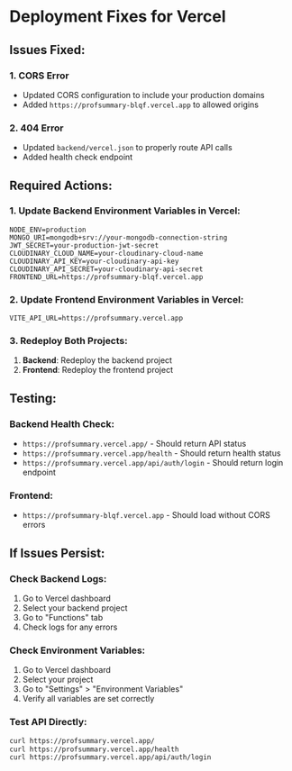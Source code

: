 # Deployment Fixes for Vercel

## Issues Fixed:

### 1. CORS Error
- Updated CORS configuration to include your production domains
- Added `https://profsummary-blqf.vercel.app` to allowed origins

### 2. 404 Error
- Updated `backend/vercel.json` to properly route API calls
- Added health check endpoint

## Required Actions:

### 1. Update Backend Environment Variables in Vercel:
```
NODE_ENV=production
MONGO_URI=mongodb+srv://your-mongodb-connection-string
JWT_SECRET=your-production-jwt-secret
CLOUDINARY_CLOUD_NAME=your-cloudinary-cloud-name
CLOUDINARY_API_KEY=your-cloudinary-api-key
CLOUDINARY_API_SECRET=your-cloudinary-api-secret
FRONTEND_URL=https://profsummary-blqf.vercel.app
```

### 2. Update Frontend Environment Variables in Vercel:
```
VITE_API_URL=https://profsummary.vercel.app
```

### 3. Redeploy Both Projects:
1. **Backend**: Redeploy the backend project
2. **Frontend**: Redeploy the frontend project

## Testing:

### Backend Health Check:
- `https://profsummary.vercel.app/` - Should return API status
- `https://profsummary.vercel.app/health` - Should return health status
- `https://profsummary.vercel.app/api/auth/login` - Should return login endpoint

### Frontend:
- `https://profsummary-blqf.vercel.app` - Should load without CORS errors

## If Issues Persist:

### Check Backend Logs:
1. Go to Vercel dashboard
2. Select your backend project
3. Go to "Functions" tab
4. Check logs for any errors

### Check Environment Variables:
1. Go to Vercel dashboard
2. Select your project
3. Go to "Settings" > "Environment Variables"
4. Verify all variables are set correctly

### Test API Directly:
```bash
curl https://profsummary.vercel.app/
curl https://profsummary.vercel.app/health
curl https://profsummary.vercel.app/api/auth/login
```
